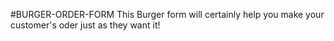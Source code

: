 #BURGER-ORDER-FORM
This Burger form will certainly help you make your customer's oder just as they want it!